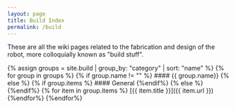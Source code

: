 ```yaml
---
layout: page
title: Build Index
permalink: /build
---
```


These are all the wiki pages related to the fabrication and design of the robot, more colloquially known as "build stuff".

{% assign groups = site.build | group_by: "category" | sort: "name" %}
    {% for group in groups %}
        {% if group.name != "" %}
            #### {{ group.name}}
        {% else %}
            {% if group.items %}
            #### General
            {%endif%}
            {% else %}
        {%endif%}
        {% for item in group.items %}
            [{{ item.title }}]({{ item.url }})
    {%endfor%}
{%endfor%}
